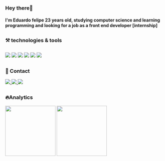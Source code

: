 ### Hey there👋

#### I'm Eduardo felipe 23 years old, studying computer science and learning programming and looking for a job as a front end developer [internship]

##

### ⚒ technologies & tools
##
<div align="left">
    <img src="https://img.shields.io/badge/HTML5-E34F26?style=for-the-badge&logoColor=white" target="_blank">
    <img src="https://img.shields.io/badge/CSS3-1572B6?style=for-the-badge&logo=css3&logoColor=white" target="_blank">
    <img src="https://img.shields.io/badge/JavaScript-F7DF1E?style=for-the-badge&logo=javascript&logoColor=black" target="_blank">
    <img src="https://img.shields.io/badge/React-61DAFB?style=for-the-badge&logo=React&logoColor=white" target="_blank">
    <img src="https://img.shields.io/badge/TypeScript-007ACC?style=for-the-badge&logo=typescript&logoColor=white" target="_blank">
    <img src="https://img.shields.io/badge/GitHub-100000?style=for-the-badge&logo=github&logoColor=white" target="_blank">  
</div>

##

### 🙋 Contact

<div align="left">
    <a href="mailto: edufelipe.231@hotmail.com" target="_blank">
      <img src="https://img.shields.io/badge/Microsoft_Outlook-0078D4?style=for-the-badge&logo=microsoft-outlook&logoColor=white" target="_blank">
    </a>
     <a href="https://www.linkedin.com/in/eduardo-felipe-812101211/" target="_blank">
      <img src="https://img.shields.io/badge/LinkedIn-0077B5?style=for-the-badge&logo=linkedin&logoColor=white" target="_blank">
    </a>
    <a href="https://wa.me/5511977385103" target="_blank">
      <img src="https://img.shields.io/badge/WhatsApp-25D366?style=for-the-badge&logo=whatsapp&logoColor=white" target="_blank">
    </a>
  
</div>  

##

### 🔥Analytics

  <div align="left">
    <img height="160em" src="https://github-readme-stats.vercel.app/api?username=EduardoF3lipe&show_icons=true&theme=cobalt&include_all_commits=true&count_private=true%22/">
    <img height="160em" src="https://github-readme-stats.vercel.app/api/top-langs/?username=EduardoF3lipe&layout=compact&langs_count=7&theme=cobalt"/>
 </div>
 
 
